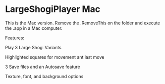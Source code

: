 # LargeShogiPlayer Mac

This is the Mac version.
Remove the .RemoveThis on the folder and execute the .app in a Mac computer.

Features:

  Play 3 Large Shogi Variants
  
  Highlighted squares for movement ant last move
  
  3 Save files and an Autosave feature
  
  Texture, font, and background options
